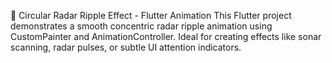 📡 Circular Radar Ripple Effect - Flutter Animation
This Flutter project demonstrates a smooth concentric radar ripple animation using CustomPainter and AnimationController. Ideal for creating effects like sonar scanning, radar pulses, or subtle UI attention indicators.